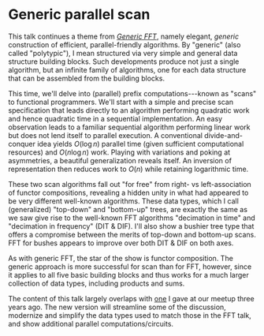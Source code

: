 # Generic parallel scan

This talk continues a theme from [*Generic FFT*], namely elegant, *generic* construction of efficient, parallel-friendly algorithms. By "generic" (also called "polytypic"), I mean structured via very simple and general data structure building blocks. Such developments produce not just a single algorithm, but an infinite family of algorithms, one for each data structure that can be assembled from the building blocks.

This time, we'll delve into (parallel) prefix computations---known as "scans" to functional programmers. We'll start with a simple and precise scan specification that leads directly to an algorithm performing quadratic work and hence quadratic time in a sequential implementation. An easy observation leads to a familiar sequential algorithm performing linear work but does not lend itself to parallel execution. A conventional divide-and-conquer idea yields $O(\log n)$ parallel time (given sufficient computational resources) and $O(n \log n)$ work. Playing with variations and poking at asymmetries, a beautiful generalization reveals itself. An inversion of representation then reduces work to $O(n)$ while retaining logarithmic time.

These two scan algorithms fall out "for free" from right- vs left-association of functor compositions, revealing a hidden unity in what had appeared to be very different well-known algorithms. These data types, which I call (generalized) "top-down" and "bottom-up" trees, are exactly the same as we saw give rise to the well-known FFT algorithms "decimation in time" and "decimation in frequency" (DIT & DIF). I'll also show a bushier tree type that offers a compromise between the merits of top-down and bottom-up scans. FFT for bushes appears to improve over both DIT & DIF on both axes.

As with generic FFT, the star of the show is functor composition. The generic approach is more successful for scan than for FFT, however, since it applies to all five basic building blocks and thus works for a much larger collection of data types, including products and sums.

The content of this talk largely overlaps with [one][*Understanding efficient parallel scan*] I gave at our meetup three years ago. The new version will streamline some of the discussion, modernize and simplify the data types used to match those in the FFT talk, and show additional parallel computations/circuits.


[*Generic FFT*]: https://github.com/conal/talk-2016-generic-fft "talk by Conal Elliott (2016)"

[*Understanding efficient parallel scan*]: https://github.com/conal/talk-2013-understanding-parallel-scan "talk by Conal Elliott (2013)"

